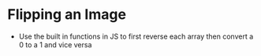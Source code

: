 # Flipping an Image
* Use the built in functions in JS to first reverse each array then convert a 0 to a 1 and vice versa
